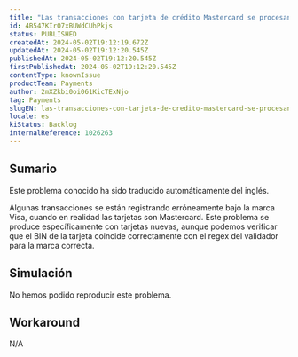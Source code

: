 ```yaml
---
title: "Las transacciones con tarjeta de crédito Mastercard se procesan como Visa"
id: 4B547KIrO7xBUWdCUhPkjs
status: PUBLISHED
createdAt: 2024-05-02T19:12:19.672Z
updatedAt: 2024-05-02T19:12:20.545Z
publishedAt: 2024-05-02T19:12:20.545Z
firstPublishedAt: 2024-05-02T19:12:20.545Z
contentType: knownIssue
productTeam: Payments
author: 2mXZkbi0oi061KicTExNjo
tag: Payments
slugEN: las-transacciones-con-tarjeta-de-credito-mastercard-se-procesan-como-visa
locale: es
kiStatus: Backlog
internalReference: 1026263
---
```


## Sumario

<div class="alert alert-info">
  <p>Este problema conocido ha sido traducido automáticamente del inglés.</p>
</div>


Algunas transacciones se están registrando erróneamente bajo la marca Visa, cuando en realidad las tarjetas son Mastercard. Este problema se produce específicamente con tarjetas nuevas, aunque podemos verificar que el BIN de la tarjeta coincide correctamente con el regex del validador para la marca correcta.



## Simulación


No hemos podido reproducir este problema.



## Workaround


N/A





